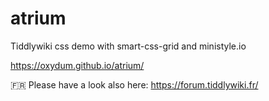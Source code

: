 # atrium
Tiddlywiki css demo with smart-css-grid and ministyle.io

https://oxydum.github.io/atrium/

🇫🇷 Please have a look also here: https://forum.tiddlywiki.fr/
